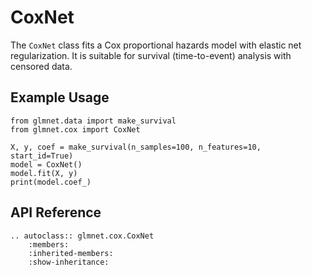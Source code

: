 # CoxNet

The `CoxNet` class fits a Cox proportional hazards model with elastic net regularization. It is suitable for survival (time-to-event) analysis with censored data.

## Example Usage

```{code-cell} ipython3
from glmnet.data import make_survival
from glmnet.cox import CoxNet

X, y, coef = make_survival(n_samples=100, n_features=10, start_id=True)
model = CoxNet()
model.fit(X, y)
print(model.coef_)
```

## API Reference

```{eval-rst}
.. autoclass:: glmnet.cox.CoxNet
    :members:
    :inherited-members:
    :show-inheritance:
``` 
